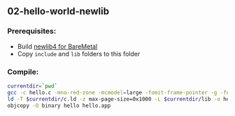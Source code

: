 ## 02-hello-world-newlib

### Prerequisites:

- Build [newlib4 for BareMetal](https://github.com/ReturnInfinity/BareMetal-newlib4/)
- Copy `include` and `lib` folders to this folder

### Compile:
```sh
currentdir=`pwd`
gcc -c hello.c -mno-red-zone -mcmodel=large -fomit-frame-pointer -g -fno-stack-protector -I $currentdir/include
ld -T $currentdir/c.ld -z max-page-size=0x1000 -L $currentdir/lib -o hello lib/crt0.o hello.o -lc
objcopy -O binary hello hello.app
```